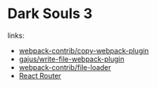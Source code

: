 # Dark Souls 3

links:
- [webpack-contrib/copy-webpack-plugin](https://github.com/webpack-contrib/copy-webpack-plugin)
- [gajus/write-file-webpack-plugin](https://github.com/gajus/write-file-webpack-plugin)
- [webpack-contrib/file-loader](https://github.com/webpack-contrib/file-loader)
- [React Router](https://reacttraining.com/react-router/web/api/Switch)
